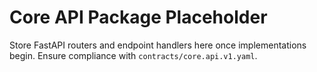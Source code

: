 # Core API Package Placeholder

Store FastAPI routers and endpoint handlers here once implementations begin.
Ensure compliance with `contracts/core.api.v1.yaml`.
